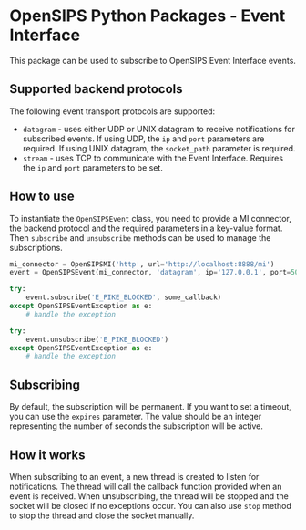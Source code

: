 # OpenSIPS Python Packages - Event Interface

This package can be used to subscribe to OpenSIPS Event Interface events.

## Supported backend protocols

The following event transport protocols are supported:
* `datagram` - uses either UDP or UNIX datagram to receive notifications for subscribed events. If using UDP, the `ip` and `port` parameters are required. If using UNIX datagram, the `socket_path` parameter is required.
* `stream` - uses TCP to communicate with the Event Interface. Requires the `ip` and `port` parameters to be set.

## How to use

To instantiate the `OpenSIPSEvent` class, you need to provide a MI connector, the backend protocol and the required parameters in a key-value format. Then `subscribe` and `unsubscribe` methods can be used to manage the subscriptions.

```python
mi_connector = OpenSIPSMI('http', url='http://localhost:8888/mi')
event = OpenSIPSEvent(mi_connector, 'datagram', ip='127.0.0.1', port=50012)

try:
    event.subscribe('E_PIKE_BLOCKED', some_callback)
except OpenSIPSEventException as e:
    # handle the exception

try:
    event.unsubscribe('E_PIKE_BLOCKED')
except OpenSIPSEventException as e:
    # handle the exception
```

## Subscribing

By default, the subscription will be permanent. If you want to set a timeout, you can use the `expires` parameter. The value should be an integer representing the number of seconds the subscription will be active.

## How it works

When subscribing to an event, a new thread is created to listen for notifications. The thread will call the callback function provided when an event is received. When unsubscribing, the thread will be stopped and the socket will be closed if no exceptions occur. You can also use `stop` method to stop the thread and close the socket manually.
